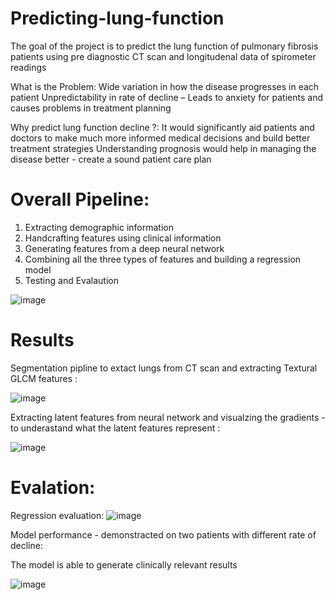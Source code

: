 # Predicting-lung-function

The goal of the project is to predict the lung function of pulmonary fibrosis patients using pre diagnostic CT scan and longitudenal data of spirometer readings

What is the Problem: 
Wide variation in how the disease progresses in each patient
Unpredictability in rate of decline – Leads to anxiety for patients and causes problems in treatment planning 

Why predict lung function decline ?:
It would significantly aid patients and doctors to make much more informed medical decisions and build better treatment strategies
Understanding prognosis would help in managing the disease better - create a sound patient care plan


# Overall Pipeline:

1. Extracting demographic information
2. Handcrafting features using clinical information
3. Generating features from a deep neural network 
4. Combining all the three types of features and building a regression model
5. Testing and Evalaution 

![image](https://user-images.githubusercontent.com/117613924/201547438-a5d9c256-6851-4d63-8fe4-5a4e6487b5c9.png)

# Results

Segmentation pipline to extact lungs from CT scan and extracting Textural GLCM features :

![image](https://user-images.githubusercontent.com/117613924/201547566-c666c74a-0247-4a1d-bd0e-ed25ad60f36a.png)

Extracting latent features from neural network and visualzing the gradients - to underastand what the latent features represent :

![image](https://user-images.githubusercontent.com/117613924/201547595-e58c9472-37a0-4709-b348-ff92aa0a25c5.png)

# Evalation:

Regression evaluation:
![image](https://user-images.githubusercontent.com/117613924/201547609-aa92d81b-ea7b-4043-9fc4-d52c8ac27021.png)

Model performance - demonstracted on two patients with different rate of decline:

The model is able to generate clinically relevant results

![image](https://user-images.githubusercontent.com/117613924/201547634-a924047a-1545-45f9-b223-8c0c3a07a503.png)
